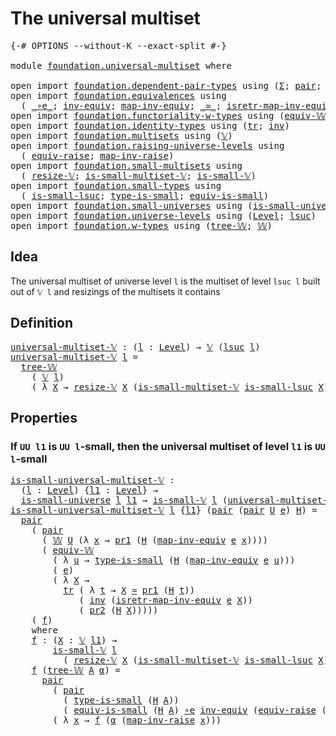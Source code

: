 # The universal multiset

<pre class="Agda"><a id="35" class="Symbol">{-#</a> <a id="39" class="Keyword">OPTIONS</a> <a id="47" class="Pragma">--without-K</a> <a id="59" class="Pragma">--exact-split</a> <a id="73" class="Symbol">#-}</a>

<a id="78" class="Keyword">module</a> <a id="85" href="foundation.universal-multiset.html" class="Module">foundation.universal-multiset</a> <a id="115" class="Keyword">where</a>

<a id="122" class="Keyword">open</a> <a id="127" class="Keyword">import</a> <a id="134" href="foundation.dependent-pair-types.html" class="Module">foundation.dependent-pair-types</a> <a id="166" class="Keyword">using</a> <a id="172" class="Symbol">(</a><a id="173" href="foundation-core.dependent-pair-types.html#502" class="Record">Σ</a><a id="174" class="Symbol">;</a> <a id="176" href="foundation-core.dependent-pair-types.html#575" class="InductiveConstructor">pair</a><a id="180" class="Symbol">;</a> <a id="182" href="foundation-core.dependent-pair-types.html#592" class="Field">pr1</a><a id="185" class="Symbol">;</a> <a id="187" href="foundation-core.dependent-pair-types.html#604" class="Field">pr2</a><a id="190" class="Symbol">)</a>
<a id="192" class="Keyword">open</a> <a id="197" class="Keyword">import</a> <a id="204" href="foundation.equivalences.html" class="Module">foundation.equivalences</a> <a id="228" class="Keyword">using</a>
  <a id="236" class="Symbol">(</a> <a id="238" href="foundation-core.equivalences.html#7855" class="Function Operator">_∘e_</a><a id="242" class="Symbol">;</a> <a id="244" href="foundation-core.equivalences.html#5707" class="Function">inv-equiv</a><a id="253" class="Symbol">;</a> <a id="255" href="foundation-core.equivalences.html#5022" class="Function">map-inv-equiv</a><a id="268" class="Symbol">;</a> <a id="270" href="foundation-core.equivalences.html#1607" class="Function Operator">_≃_</a><a id="273" class="Symbol">;</a> <a id="275" href="foundation-core.equivalences.html#5237" class="Function">isretr-map-inv-equiv</a><a id="295" class="Symbol">)</a>
<a id="297" class="Keyword">open</a> <a id="302" class="Keyword">import</a> <a id="309" href="foundation.functoriality-w-types.html" class="Module">foundation.functoriality-w-types</a> <a id="342" class="Keyword">using</a> <a id="348" class="Symbol">(</a><a id="349" href="foundation.functoriality-w-types.html#5753" class="Function">equiv-𝕎</a><a id="356" class="Symbol">)</a>
<a id="358" class="Keyword">open</a> <a id="363" class="Keyword">import</a> <a id="370" href="foundation.identity-types.html" class="Module">foundation.identity-types</a> <a id="396" class="Keyword">using</a> <a id="402" class="Symbol">(</a><a id="403" href="foundation-core.identity-types.html#4583" class="Function">tr</a><a id="405" class="Symbol">;</a> <a id="407" href="foundation-core.identity-types.html#1552" class="Function">inv</a><a id="410" class="Symbol">)</a>
<a id="412" class="Keyword">open</a> <a id="417" class="Keyword">import</a> <a id="424" href="foundation.multisets.html" class="Module">foundation.multisets</a> <a id="445" class="Keyword">using</a> <a id="451" class="Symbol">(</a><a id="452" href="foundation.multisets.html#642" class="Function">𝕍</a><a id="453" class="Symbol">)</a>
<a id="455" class="Keyword">open</a> <a id="460" class="Keyword">import</a> <a id="467" href="foundation.raising-universe-levels.html" class="Module">foundation.raising-universe-levels</a> <a id="502" class="Keyword">using</a>
  <a id="510" class="Symbol">(</a> <a id="512" href="foundation.raising-universe-levels.html#1541" class="Function">equiv-raise</a><a id="523" class="Symbol">;</a> <a id="525" href="foundation.raising-universe-levels.html#1105" class="Function">map-inv-raise</a><a id="538" class="Symbol">)</a>
<a id="540" class="Keyword">open</a> <a id="545" class="Keyword">import</a> <a id="552" href="foundation.small-multisets.html" class="Module">foundation.small-multisets</a> <a id="579" class="Keyword">using</a>
  <a id="587" class="Symbol">(</a> <a id="589" href="foundation.small-multisets.html#2147" class="Function">resize-𝕍</a><a id="597" class="Symbol">;</a> <a id="599" href="foundation.small-multisets.html#7865" class="Function">is-small-multiset-𝕍</a><a id="618" class="Symbol">;</a> <a id="620" href="foundation.small-multisets.html#1849" class="Function">is-small-𝕍</a><a id="630" class="Symbol">)</a>
<a id="632" class="Keyword">open</a> <a id="637" class="Keyword">import</a> <a id="644" href="foundation.small-types.html" class="Module">foundation.small-types</a> <a id="667" class="Keyword">using</a>
  <a id="675" class="Symbol">(</a> <a id="677" href="foundation.small-types.html#2462" class="Function">is-small-lsuc</a><a id="690" class="Symbol">;</a> <a id="692" href="foundation.small-types.html#1702" class="Function">type-is-small</a><a id="705" class="Symbol">;</a> <a id="707" href="foundation.small-types.html#1790" class="Function">equiv-is-small</a><a id="721" class="Symbol">)</a>
<a id="723" class="Keyword">open</a> <a id="728" class="Keyword">import</a> <a id="735" href="foundation.small-universes.html" class="Module">foundation.small-universes</a> <a id="762" class="Keyword">using</a> <a id="768" class="Symbol">(</a><a id="769" href="foundation.small-universes.html#457" class="Function">is-small-universe</a><a id="786" class="Symbol">)</a>
<a id="788" class="Keyword">open</a> <a id="793" class="Keyword">import</a> <a id="800" href="foundation.universe-levels.html" class="Module">foundation.universe-levels</a> <a id="827" class="Keyword">using</a> <a id="833" class="Symbol">(</a><a id="834" href="Agda.Primitive.html#597" class="Postulate">Level</a><a id="839" class="Symbol">;</a> <a id="841" href="Agda.Primitive.html#780" class="Primitive">lsuc</a><a id="845" class="Symbol">)</a>
<a id="847" class="Keyword">open</a> <a id="852" class="Keyword">import</a> <a id="859" href="foundation.w-types.html" class="Module">foundation.w-types</a> <a id="878" class="Keyword">using</a> <a id="884" class="Symbol">(</a><a id="885" href="foundation.w-types.html#2335" class="InductiveConstructor">tree-𝕎</a><a id="891" class="Symbol">;</a> <a id="893" href="foundation.w-types.html#2266" class="Datatype">𝕎</a><a id="894" class="Symbol">)</a>
</pre>
## Idea

The universal multiset of universe level `l` is the multiset of level `lsuc l` built out of `𝕍 l` and resizings of the multisets it contains

## Definition
<pre class="Agda"><a id="universal-multiset-𝕍"></a><a id="1074" href="foundation.universal-multiset.html#1074" class="Function">universal-multiset-𝕍</a> <a id="1095" class="Symbol">:</a> <a id="1097" class="Symbol">(</a><a id="1098" href="foundation.universal-multiset.html#1098" class="Bound">l</a> <a id="1100" class="Symbol">:</a> <a id="1102" href="Agda.Primitive.html#597" class="Postulate">Level</a><a id="1107" class="Symbol">)</a> <a id="1109" class="Symbol">→</a> <a id="1111" href="foundation.multisets.html#642" class="Function">𝕍</a> <a id="1113" class="Symbol">(</a><a id="1114" href="Agda.Primitive.html#780" class="Primitive">lsuc</a> <a id="1119" href="foundation.universal-multiset.html#1098" class="Bound">l</a><a id="1120" class="Symbol">)</a>
<a id="1122" href="foundation.universal-multiset.html#1074" class="Function">universal-multiset-𝕍</a> <a id="1143" href="foundation.universal-multiset.html#1143" class="Bound">l</a> <a id="1145" class="Symbol">=</a>
  <a id="1149" href="foundation.w-types.html#2335" class="InductiveConstructor">tree-𝕎</a>
    <a id="1160" class="Symbol">(</a> <a id="1162" href="foundation.multisets.html#642" class="Function">𝕍</a> <a id="1164" href="foundation.universal-multiset.html#1143" class="Bound">l</a><a id="1165" class="Symbol">)</a>
    <a id="1171" class="Symbol">(</a> <a id="1173" class="Symbol">λ</a> <a id="1175" href="foundation.universal-multiset.html#1175" class="Bound">X</a> <a id="1177" class="Symbol">→</a> <a id="1179" href="foundation.small-multisets.html#2147" class="Function">resize-𝕍</a> <a id="1188" href="foundation.universal-multiset.html#1175" class="Bound">X</a> <a id="1190" class="Symbol">(</a><a id="1191" href="foundation.small-multisets.html#7865" class="Function">is-small-multiset-𝕍</a> <a id="1211" href="foundation.small-types.html#2462" class="Function">is-small-lsuc</a> <a id="1225" href="foundation.universal-multiset.html#1175" class="Bound">X</a><a id="1226" class="Symbol">))</a>
</pre>
## Properties

### If `UU l1` is `UU l`-small, then the universal multiset of level `l1` is `UU l`-small

<pre class="Agda"><a id="is-small-universal-multiset-𝕍"></a><a id="1348" href="foundation.universal-multiset.html#1348" class="Function">is-small-universal-multiset-𝕍</a> <a id="1378" class="Symbol">:</a>
  <a id="1382" class="Symbol">(</a><a id="1383" href="foundation.universal-multiset.html#1383" class="Bound">l</a> <a id="1385" class="Symbol">:</a> <a id="1387" href="Agda.Primitive.html#597" class="Postulate">Level</a><a id="1392" class="Symbol">)</a> <a id="1394" class="Symbol">{</a><a id="1395" href="foundation.universal-multiset.html#1395" class="Bound">l1</a> <a id="1398" class="Symbol">:</a> <a id="1400" href="Agda.Primitive.html#597" class="Postulate">Level</a><a id="1405" class="Symbol">}</a> <a id="1407" class="Symbol">→</a>
  <a id="1411" href="foundation.small-universes.html#457" class="Function">is-small-universe</a> <a id="1429" href="foundation.universal-multiset.html#1383" class="Bound">l</a> <a id="1431" href="foundation.universal-multiset.html#1395" class="Bound">l1</a> <a id="1434" class="Symbol">→</a> <a id="1436" href="foundation.small-multisets.html#1849" class="Function">is-small-𝕍</a> <a id="1447" href="foundation.universal-multiset.html#1383" class="Bound">l</a> <a id="1449" class="Symbol">(</a><a id="1450" href="foundation.universal-multiset.html#1074" class="Function">universal-multiset-𝕍</a> <a id="1471" href="foundation.universal-multiset.html#1395" class="Bound">l1</a><a id="1473" class="Symbol">)</a>
<a id="1475" href="foundation.universal-multiset.html#1348" class="Function">is-small-universal-multiset-𝕍</a> <a id="1505" href="foundation.universal-multiset.html#1505" class="Bound">l</a> <a id="1507" class="Symbol">{</a><a id="1508" href="foundation.universal-multiset.html#1508" class="Bound">l1</a><a id="1510" class="Symbol">}</a> <a id="1512" class="Symbol">(</a><a id="1513" href="foundation-core.dependent-pair-types.html#575" class="InductiveConstructor">pair</a> <a id="1518" class="Symbol">(</a><a id="1519" href="foundation-core.dependent-pair-types.html#575" class="InductiveConstructor">pair</a> <a id="1524" href="foundation.universal-multiset.html#1524" class="Bound">U</a> <a id="1526" href="foundation.universal-multiset.html#1526" class="Bound">e</a><a id="1527" class="Symbol">)</a> <a id="1529" href="foundation.universal-multiset.html#1529" class="Bound">H</a><a id="1530" class="Symbol">)</a> <a id="1532" class="Symbol">=</a>
  <a id="1536" href="foundation-core.dependent-pair-types.html#575" class="InductiveConstructor">pair</a>
    <a id="1545" class="Symbol">(</a> <a id="1547" href="foundation-core.dependent-pair-types.html#575" class="InductiveConstructor">pair</a>
      <a id="1558" class="Symbol">(</a> <a id="1560" href="foundation.w-types.html#2266" class="Datatype">𝕎</a> <a id="1562" href="foundation.universal-multiset.html#1524" class="Bound">U</a> <a id="1564" class="Symbol">(λ</a> <a id="1567" href="foundation.universal-multiset.html#1567" class="Bound">x</a> <a id="1569" class="Symbol">→</a> <a id="1571" href="foundation-core.dependent-pair-types.html#592" class="Field">pr1</a> <a id="1575" class="Symbol">(</a><a id="1576" href="foundation.universal-multiset.html#1529" class="Bound">H</a> <a id="1578" class="Symbol">(</a><a id="1579" href="foundation-core.equivalences.html#5022" class="Function">map-inv-equiv</a> <a id="1593" href="foundation.universal-multiset.html#1526" class="Bound">e</a> <a id="1595" href="foundation.universal-multiset.html#1567" class="Bound">x</a><a id="1596" class="Symbol">))))</a>
      <a id="1607" class="Symbol">(</a> <a id="1609" href="foundation.functoriality-w-types.html#5753" class="Function">equiv-𝕎</a>
        <a id="1625" class="Symbol">(</a> <a id="1627" class="Symbol">λ</a> <a id="1629" href="foundation.universal-multiset.html#1629" class="Bound">u</a> <a id="1631" class="Symbol">→</a> <a id="1633" href="foundation.small-types.html#1702" class="Function">type-is-small</a> <a id="1647" class="Symbol">(</a><a id="1648" href="foundation.universal-multiset.html#1529" class="Bound">H</a> <a id="1650" class="Symbol">(</a><a id="1651" href="foundation-core.equivalences.html#5022" class="Function">map-inv-equiv</a> <a id="1665" href="foundation.universal-multiset.html#1526" class="Bound">e</a> <a id="1667" href="foundation.universal-multiset.html#1629" class="Bound">u</a><a id="1668" class="Symbol">)))</a>
        <a id="1680" class="Symbol">(</a> <a id="1682" href="foundation.universal-multiset.html#1526" class="Bound">e</a><a id="1683" class="Symbol">)</a>
        <a id="1693" class="Symbol">(</a> <a id="1695" class="Symbol">λ</a> <a id="1697" href="foundation.universal-multiset.html#1697" class="Bound">X</a> <a id="1699" class="Symbol">→</a>
          <a id="1711" href="foundation-core.identity-types.html#4583" class="Function">tr</a> <a id="1714" class="Symbol">(</a> <a id="1716" class="Symbol">λ</a> <a id="1718" href="foundation.universal-multiset.html#1718" class="Bound">t</a> <a id="1720" class="Symbol">→</a> <a id="1722" href="foundation.universal-multiset.html#1697" class="Bound">X</a> <a id="1724" href="foundation-core.equivalences.html#1607" class="Function Operator">≃</a> <a id="1726" href="foundation-core.dependent-pair-types.html#592" class="Field">pr1</a> <a id="1730" class="Symbol">(</a><a id="1731" href="foundation.universal-multiset.html#1529" class="Bound">H</a> <a id="1733" href="foundation.universal-multiset.html#1718" class="Bound">t</a><a id="1734" class="Symbol">))</a>
             <a id="1750" class="Symbol">(</a> <a id="1752" href="foundation-core.identity-types.html#1552" class="Function">inv</a> <a id="1756" class="Symbol">(</a><a id="1757" href="foundation-core.equivalences.html#5237" class="Function">isretr-map-inv-equiv</a> <a id="1778" href="foundation.universal-multiset.html#1526" class="Bound">e</a> <a id="1780" href="foundation.universal-multiset.html#1697" class="Bound">X</a><a id="1781" class="Symbol">))</a>
             <a id="1797" class="Symbol">(</a> <a id="1799" href="foundation-core.dependent-pair-types.html#604" class="Field">pr2</a> <a id="1803" class="Symbol">(</a><a id="1804" href="foundation.universal-multiset.html#1529" class="Bound">H</a> <a id="1806" href="foundation.universal-multiset.html#1697" class="Bound">X</a><a id="1807" class="Symbol">)))))</a>
    <a id="1817" class="Symbol">(</a> <a id="1819" href="foundation.universal-multiset.html#1836" class="Function">f</a><a id="1820" class="Symbol">)</a>
    <a id="1826" class="Keyword">where</a>
    <a id="1836" href="foundation.universal-multiset.html#1836" class="Function">f</a> <a id="1838" class="Symbol">:</a> <a id="1840" class="Symbol">(</a><a id="1841" href="foundation.universal-multiset.html#1841" class="Bound">X</a> <a id="1843" class="Symbol">:</a> <a id="1845" href="foundation.multisets.html#642" class="Function">𝕍</a> <a id="1847" href="foundation.universal-multiset.html#1508" class="Bound">l1</a><a id="1849" class="Symbol">)</a> <a id="1851" class="Symbol">→</a>
        <a id="1861" href="foundation.small-multisets.html#1849" class="Function">is-small-𝕍</a> <a id="1872" href="foundation.universal-multiset.html#1505" class="Bound">l</a>
          <a id="1884" class="Symbol">(</a> <a id="1886" href="foundation.small-multisets.html#2147" class="Function">resize-𝕍</a> <a id="1895" href="foundation.universal-multiset.html#1841" class="Bound">X</a> <a id="1897" class="Symbol">(</a><a id="1898" href="foundation.small-multisets.html#7865" class="Function">is-small-multiset-𝕍</a> <a id="1918" href="foundation.small-types.html#2462" class="Function">is-small-lsuc</a> <a id="1932" href="foundation.universal-multiset.html#1841" class="Bound">X</a><a id="1933" class="Symbol">))</a>
    <a id="1940" href="foundation.universal-multiset.html#1836" class="Function">f</a> <a id="1942" class="Symbol">(</a><a id="1943" href="foundation.w-types.html#2335" class="InductiveConstructor">tree-𝕎</a> <a id="1950" href="foundation.universal-multiset.html#1950" class="Bound">A</a> <a id="1952" href="foundation.universal-multiset.html#1952" class="Bound">α</a><a id="1953" class="Symbol">)</a> <a id="1955" class="Symbol">=</a>
      <a id="1963" href="foundation-core.dependent-pair-types.html#575" class="InductiveConstructor">pair</a>
        <a id="1976" class="Symbol">(</a> <a id="1978" href="foundation-core.dependent-pair-types.html#575" class="InductiveConstructor">pair</a>
          <a id="1993" class="Symbol">(</a> <a id="1995" href="foundation.small-types.html#1702" class="Function">type-is-small</a> <a id="2009" class="Symbol">(</a><a id="2010" href="foundation.universal-multiset.html#1529" class="Bound">H</a> <a id="2012" href="foundation.universal-multiset.html#1950" class="Bound">A</a><a id="2013" class="Symbol">))</a>
          <a id="2026" class="Symbol">(</a> <a id="2028" href="foundation.small-types.html#1790" class="Function">equiv-is-small</a> <a id="2043" class="Symbol">(</a><a id="2044" href="foundation.universal-multiset.html#1529" class="Bound">H</a> <a id="2046" href="foundation.universal-multiset.html#1950" class="Bound">A</a><a id="2047" class="Symbol">)</a> <a id="2049" href="foundation-core.equivalences.html#7855" class="Function Operator">∘e</a> <a id="2052" href="foundation-core.equivalences.html#5707" class="Function">inv-equiv</a> <a id="2062" class="Symbol">(</a><a id="2063" href="foundation.raising-universe-levels.html#1541" class="Function">equiv-raise</a> <a id="2075" class="Symbol">(</a><a id="2076" href="Agda.Primitive.html#780" class="Primitive">lsuc</a> <a id="2081" href="foundation.universal-multiset.html#1508" class="Bound">l1</a><a id="2083" class="Symbol">)</a> <a id="2085" href="foundation.universal-multiset.html#1950" class="Bound">A</a><a id="2086" class="Symbol">)))</a>
        <a id="2098" class="Symbol">(</a> <a id="2100" class="Symbol">λ</a> <a id="2102" href="foundation.universal-multiset.html#2102" class="Bound">x</a> <a id="2104" class="Symbol">→</a> <a id="2106" href="foundation.universal-multiset.html#1836" class="Function">f</a> <a id="2108" class="Symbol">(</a><a id="2109" href="foundation.universal-multiset.html#1952" class="Bound">α</a> <a id="2111" class="Symbol">(</a><a id="2112" href="foundation.raising-universe-levels.html#1105" class="Function">map-inv-raise</a> <a id="2126" href="foundation.universal-multiset.html#2102" class="Bound">x</a><a id="2127" class="Symbol">)))</a>
</pre>